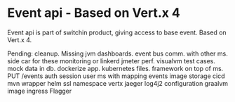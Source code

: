 # Event api - Based on Vert.x 4
Event api is part of switchin product, giving access to base event. Based on Vert.x 4. 


Pending:
cleanup.
Missing jvm dashboards.
event bus comm. with other ms.
side car for these monitoring or linkerd
jmeter perf.
visualvm
test cases.
mock data in db.
dockerize app.
kubernetes files.
framework on top of ms.
PUT /events
auth
session
user ms with mapping events
image storage
cicd
mvn wrapper
helm
ssl
namespace
vertx jaeger log4j2 configuration
graalvm image
ingress
Flagger